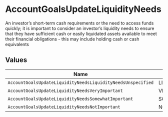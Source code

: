 # AccountGoalsUpdateLiquidityNeeds

An investor’s short-term cash requirements or the need to access funds quickly; it is important to consider an investor’s liquidity needs to ensure that they have sufficient cash or easily liquidated assets available to meet their financial obligations - this may include holding cash or cash equivalents


## Values

| Name                                                        | Value                                                       |
| ----------------------------------------------------------- | ----------------------------------------------------------- |
| `AccountGoalsUpdateLiquidityNeedsLiquidityNeedsUnspecified` | LIQUIDITY_NEEDS_UNSPECIFIED                                 |
| `AccountGoalsUpdateLiquidityNeedsVeryImportant`             | VERY_IMPORTANT                                              |
| `AccountGoalsUpdateLiquidityNeedsSomewhatImportant`         | SOMEWHAT_IMPORTANT                                          |
| `AccountGoalsUpdateLiquidityNeedsNotImportant`              | NOT_IMPORTANT                                               |
